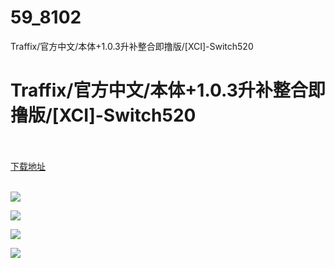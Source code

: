 # 59_8102
Traffix/官方中文/本体+1.0.3升补整合即撸版/[XCI]-Switch520
# Traffix/官方中文/本体+1.0.3升补整合即撸版/[XCI]-Switch520
 <br/></br>
[下载地址](https://www.switch520.cc/article/8102 "下载地址")
<br/></br>

<p><img class="alignleft" src="https://www.switch520.cc/muke_img/upload_art_editor_20201224-1_b5023b1176c2c18c1b47be635822fc67.jpg"></p>
<p style="text-align: left;"><img src="https://www.switch520.cc/muke_img/upload_art_editor_20201224-1_ca6a5879c15db34a4055dd96d71b3d9a.jpg"></p>
<p style="text-align: left;"><img src="https://www.switch520.cc/muke_img/upload_art_editor_20201224-1_651c13c312da95294b50c7e8df21ea52.jpg"></p>
<p style="text-align: left;"><img src="https://www.switch520.cc/muke_img/upload_art_editor_20201224-1_8015e87ff31896e029c831e4eafd5b76.jpg"></p>
<p style="text-align: left;"><strong>&nbsp;</strong></p>
<p style="text-align: left;"><strong>&nbsp;</strong></p>
